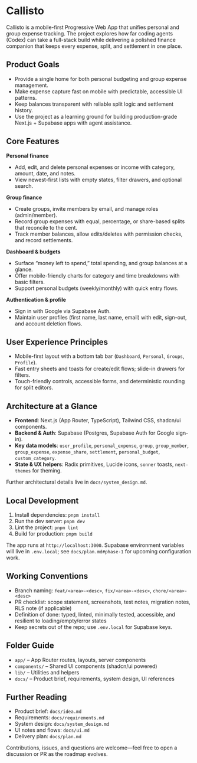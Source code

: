 # Callisto

Callisto is a mobile-first Progressive Web App that unifies personal and group expense tracking. The project explores how far coding agents (Codex) can take a full-stack build while delivering a polished finance companion that keeps every expense, split, and settlement in one place.

## Product Goals

- Provide a single home for both personal budgeting and group expense management.
- Make expense capture fast on mobile with predictable, accessible UI patterns.
- Keep balances transparent with reliable split logic and settlement history.
- Use the project as a learning ground for building production-grade Next.js + Supabase apps with agent assistance.

## Core Features

**Personal finance**
- Add, edit, and delete personal expenses or income with category, amount, date, and notes.
- View newest-first lists with empty states, filter drawers, and optional search.

**Group finance**
- Create groups, invite members by email, and manage roles (admin/member).
- Record group expenses with equal, percentage, or share-based splits that reconcile to the cent.
- Track member balances, allow edits/deletes with permission checks, and record settlements.

**Dashboard & budgets**
- Surface “money left to spend,” total spending, and group balances at a glance.
- Offer mobile-friendly charts for category and time breakdowns with basic filters.
- Support personal budgets (weekly/monthly) with quick entry flows.

**Authentication & profile**
- Sign in with Google via Supabase Auth.
- Maintain user profiles (first name, last name, email) with edit, sign-out, and account deletion flows.

## User Experience Principles

- Mobile-first layout with a bottom tab bar (`Dashboard`, `Personal`, `Groups`, `Profile`).
- Fast entry sheets and toasts for create/edit flows; slide-in drawers for filters.
- Touch-friendly controls, accessible forms, and deterministic rounding for split editors.

## Architecture at a Glance

- **Frontend**: Next.js (App Router, TypeScript), Tailwind CSS, shadcn/ui components.
- **Backend & Auth**: Supabase (Postgres, Supabase Auth for Google sign-in).
- **Key data models**: `user_profile`, `personal_expense`, `group`, `group_member`, `group_expense`, `expense_share`, `settlement`, `personal_budget`, `custom_category`.
- **State & UX helpers**: Radix primitives, Lucide icons, `sonner` toasts, `next-themes` for theming.

Further architectural details live in `docs/system_design.md`.

## Local Development

1. Install dependencies: `pnpm install`
2. Run the dev server: `pnpm dev`
3. Lint the project: `pnpm lint`
4. Build for production: `pnpm build`

The app runs at `http://localhost:3000`. Supabase environment variables will live in `.env.local`; see `docs/plan.md#phase-1` for upcoming configuration work.

## Working Conventions

- Branch naming: `feat/<area>-<desc>`, `fix/<area>-<desc>`, `chore/<area>-<desc>`
- PR checklist: scope statement, screenshots, test notes, migration notes, RLS note (if applicable)
- Definition of done: typed, linted, minimally tested, accessible, and resilient to loading/empty/error states
- Keep secrets out of the repo; use `.env.local` for Supabase keys.

## Folder Guide

- `app/` – App Router routes, layouts, server components
- `components/` – Shared UI components (shadcn/ui powered)
- `lib/` – Utilities and helpers
- `docs/` – Product brief, requirements, system design, UI references

## Further Reading

- Product brief: `docs/idea.md`
- Requirements: `docs/requirements.md`
- System design: `docs/system_design.md`
- UI notes and flows: `docs/ui.md`
- Delivery plan: `docs/plan.md`

Contributions, issues, and questions are welcome—feel free to open a discussion or PR as the roadmap evolves.
